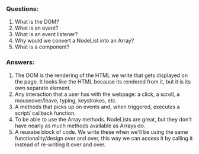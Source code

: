 ### Questions:
1. What is the DOM?
2. What is an event?
3. What is an event listener?
4. Why would we convert a NodeList into an Array?
5. What is a component?

### Answers:
1. The DOM is the rendering of the HTML we write that gets displayed on the page.
It looks like the HTML because its rendered from it, but it is its own separate
element.
2. Any interaction that a user has with the webpage: a click, a scroll, a
mouseover/leave, typing, keystrokes, etc.
3. A methods that picks up on events and, when triggered, executes a script/
callback function.
4. To be able to use the Array methods. NodeLists are great, but they don't
have nearly as much methods available as Arrays do.
5. A reusabe block of code. We write these when we'll be using the same
functionality/design over and over, this way we can access it by calling it
instead of re-writing it over and over.
